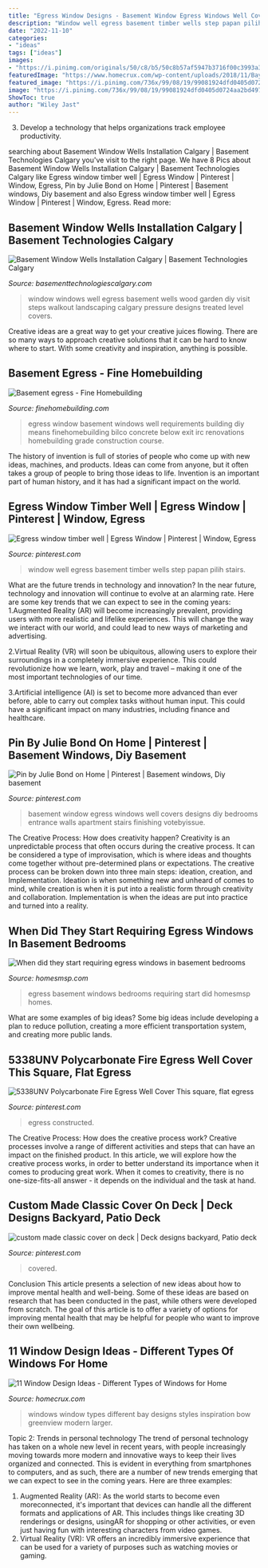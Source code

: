 ```yaml
---
title: "Egress Window Designs - Basement Window Egress Windows Well Covers Designs Diy Bedrooms Entrance Walls Apartment Stairs Finishing Votebyissue"
description: "Window well egress basement timber wells step papan pilih stairs"
date: "2022-11-10"
categories:
- "ideas"
tags: ["ideas"]
images:
- "https://i.pinimg.com/originals/50/c8/b5/50c8b57af5947b3716f00c3993a3edc6.jpg"
featuredImage: "https://www.homecrux.com/wp-content/uploads/2018/11/Bay-and-Bow-windows.jpg"
featured_image: "https://i.pinimg.com/736x/99/08/19/99081924dfd0405d0724aa2bd4978a0d--egress-window-window-well.jpg"
image: "https://i.pinimg.com/736x/99/08/19/99081924dfd0405d0724aa2bd4978a0d--egress-window-window-well.jpg"
ShowToc: true
author: "Wiley Jast"
---
```



3. Develop a technology that helps organizations track employee productivity. 

	

		
searching about Basement Window Wells Installation Calgary | Basement Technologies Calgary you've visit to the right page. We have 8 Pics about Basement Window Wells Installation Calgary | Basement Technologies Calgary like Egress window timber well | Egress Window | Pinterest | Window, Egress, Pin by Julie Bond on Home | Pinterest | Basement windows, Diy basement and also Egress window timber well | Egress Window | Pinterest | Window, Egress. Read more:
		
    
## Basement Window Wells Installation Calgary | Basement Technologies Calgary

<img loading=lazy src="http://www.basementtechnologiescalgary.com/images/wood-window-well-02.jpg" onerror="this.onerror=null;this.src='https://tse3.mm.bing.net/th?id=OIP.yYCeMHpAdR5XXzytrE1D3AHaFj&amp;pid=15.1';" alt="Basement Window Wells Installation Calgary | Basement Technologies Calgary">

_Source: basementtechnologiescalgary.com_

>window windows well egress basement wells wood garden diy visit steps walkout landscaping calgary pressure designs treated level covers. 

	

Creative ideas are a great way to get your creative juices flowing. There are so many ways to approach creative solutions that it can be hard to know where to start. With some creativity and inspiration, anything is possible.

    
## Basement Egress - Fine Homebuilding

<img loading=lazy src="https://www.finehomebuilding.com/app/uploads/cms/uploadedimages/images/homebuilding/qa/hb160QA02-02_lg.jpg" onerror="this.onerror=null;this.src='https://tse1.mm.bing.net/th?id=OIP.HkPu9Xlc0ZlxbDnAp1r5ugAAAA&amp;pid=15.1';" alt="Basement egress - Fine Homebuilding">

_Source: finehomebuilding.com_

>egress window basement windows well requirements building diy means finehomebuilding bilco concrete below exit irc renovations homebuilding grade construction course. 

	

The history of invention is full of stories of people who come up with new ideas, machines, and products. Ideas can come from anyone, but it often takes a group of people to bring those ideas to life. Invention is an important part of human history, and it has had a significant impact on the world.

    
## Egress Window Timber Well | Egress Window | Pinterest | Window, Egress

<img loading=lazy src="https://s-media-cache-ak0.pinimg.com/736x/43/df/e5/43dfe55593ec93aaf5c959f2ace9cf51.jpg" onerror="this.onerror=null;this.src='https://tse4.mm.bing.net/th?id=OIP.4ib39UWI9lPitxIJo89zgwHaJ3&amp;pid=15.1';" alt="Egress window timber well | Egress Window | Pinterest | Window, Egress">

_Source: pinterest.com_

>window well egress basement timber wells step papan pilih stairs. 

	

What are the future trends in technology and innovation?
In the near future, technology and innovation will continue to evolve at an alarming rate. Here are some key trends that we can expect to see in the coming years:
1.Augmented Reality (AR) will become increasingly prevalent, providing users with more realistic and lifelike experiences. This will change the way we interact with our world, and could lead to new ways of marketing and advertising.

2.Virtual Reality (VR) will soon be ubiquitous, allowing users to explore their surroundings in a completely immersive experience. This could revolutionize how we learn, work, play and travel – making it one of the most important technologies of our time.

3.Artificial intelligence (AI) is set to become more advanced than ever before, able to carry out complex tasks without human input. This could have a significant impact on many industries, including finance and healthcare.

    
## Pin By Julie Bond On Home | Pinterest | Basement Windows, Diy Basement

<img loading=lazy src="https://i.pinimg.com/originals/50/c8/b5/50c8b57af5947b3716f00c3993a3edc6.jpg" onerror="this.onerror=null;this.src='https://tse4.mm.bing.net/th?id=OIP.Xa-2O0d7puKkQMJh7X_M_AHaFr&amp;pid=15.1';" alt="Pin by Julie Bond on Home | Pinterest | Basement windows, Diy basement">

_Source: pinterest.com_

>basement window egress windows well covers designs diy bedrooms entrance walls apartment stairs finishing votebyissue. 

	

The Creative Process: How does creativity happen?
Creativity is an unpredictable process that often occurs during the creative process. It can be considered a type of improvisation, which is where ideas and thoughts come together without pre-determined plans or expectations. The creative process can be broken down into three main steps: ideation, creation, and Implementation. Ideation is when something new and unheard of comes to mind, while creation is when it is put into a realistic form through creativity and collaboration. Implementation is when the ideas are put into practice and turned into a reality.

    
## When Did They Start Requiring Egress Windows In Basement Bedrooms

<img loading=lazy src="http://homesmsp.com/wp-content/uploads/2017/10/egress1.jpg" onerror="this.onerror=null;this.src='https://tse2.mm.bing.net/th?id=OIP.hI72HJ2lzTIDcacFiiUtpgHaE8&amp;pid=15.1';" alt="When did they start requiring egress windows in basement bedrooms">

_Source: homesmsp.com_

>egress basement windows bedrooms requiring start did homesmsp homes. 

	

What are some examples of big ideas?
Some big ideas include developing a plan to reduce pollution, creating a more efficient transportation system, and creating more public lands.

    
## 5338UNV Polycarbonate Fire Egress Well Cover This Square, Flat Egress

<img loading=lazy src="https://i.pinimg.com/736x/99/08/19/99081924dfd0405d0724aa2bd4978a0d--egress-window-window-well.jpg" onerror="this.onerror=null;this.src='https://tse3.mm.bing.net/th?id=OIP.0GbCtD2uFlxO6I7EgJMs7AHaEJ&amp;pid=15.1';" alt="5338UNV Polycarbonate Fire Egress Well Cover This square, flat egress">

_Source: pinterest.com_

>egress constructed. 

	

The Creative Process: How does the creative process work?
Creative processes involve a range of different activities and steps that can have an impact on the finished product. In this article, we will explore how the creative process works, in order to better understand its importance when it comes to producing great work.
When it comes to creativity, there is no one-size-fits-all answer - it depends on the individual and the task at hand.

    
## Custom Made Classic Cover On Deck | Deck Designs Backyard, Patio Deck

<img loading=lazy src="https://i.pinimg.com/originals/2a/e1/08/2ae10878184b9863af45729ee7a8ad8d.jpg" onerror="this.onerror=null;this.src='https://tse2.mm.bing.net/th?id=OIP.1oTiywL6y_LUqa6FAvU15QHaFj&amp;pid=15.1';" alt="custom made classic cover on deck | Deck designs backyard, Patio deck">

_Source: pinterest.com_

>covered. 

	

Conclusion
This article presents a selection of new ideas about how to improve mental health and well-being. Some of these ideas are based on research that has been conducted in the past, while others were developed from scratch. The goal of this article is to offer a variety of options for improving mental health that may be helpful for people who want to improve their own wellbeing.

    
## 11 Window Design Ideas - Different Types Of Windows For Home

<img loading=lazy src="https://www.homecrux.com/wp-content/uploads/2018/11/Bay-and-Bow-windows.jpg" onerror="this.onerror=null;this.src='https://tse3.mm.bing.net/th?id=OIP.3isDWdxFwZFYF-rXkUYs9QHaGn&amp;pid=15.1';" alt="11 Window Design Ideas - Different Types of Windows for Home">

_Source: homecrux.com_

>windows window types different bay designs styles inspiration bow greenview modern larger. 

	

Topic 2: Trends in personal technology
The trend of personal technology has taken on a whole new level in recent years, with people increasingly moving towards more modern and innovative ways to keep their lives organized and connected. This is evident in everything from smartphones to computers, and as such, there are a number of new trends emerging that we can expect to see in the coming years. Here are three examples: 
1) Augmented Reality (AR): As the world starts to become even moreconnected, it's important that devices can handle all the different formats and applications of AR. This includes things like creating 3D renderings or designs, usingAR for shopping or other activities, or even just having fun with interesting characters from video games. 
2) Virtual Reality (VR): VR offers an incredibly immersive experience that can be used for a variety of purposes such as watching movies or gaming.

